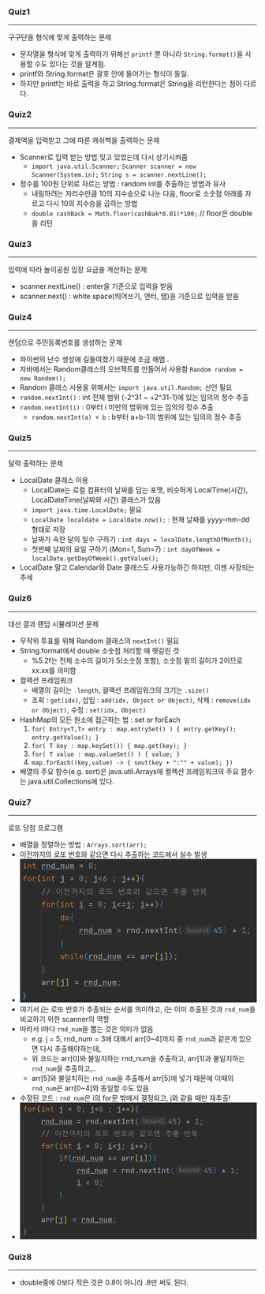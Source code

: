 ### Quiz1

---

구구단을 형식에 맞게 출력하는 문제
- 문자열을 형식에 맞게 출력하기 위해선 `printf` 뿐 아니라 `String.format()`을 사용할 수도 있다는 것을 알게됨.
- printf와 String.format은 괄호 안에 들어가는 형식이 동일.
- 하지만 printf는 바로 출력을 하고 String.format은 String을 리턴한다는 점이 다르다.

### Quiz2

---

결제액을 입력받고 그에 따른 캐쉬백을 출력하는 문제

- Scanner로 입력 받는 방법 잊고 있었는데 다시 상기시켜줌 
  - `import java.util.Scanner;` `Scanner scanner = new Scanner(System.in);` `String s = scanner.nextLine();`
- 정수를 100원 단위로 자르는 방법 : random int를 추출하는 방법과 유사
  - 내림하려는 자리수만큼 10의 지수승으로 나눈 다음, floor로 소숫점 아래를 자르고 다시 10의 지수승을 곱하는 방법
  - `double cashBack = Math.floor(cashBak*0.01)*100;` // floor은 double을 리턴

### Quiz3

---

입력에 따라 놀이공원 입장 요금을 계산하는 문제

- scanner.nextLine() : enter을 기준으로 입력을 받음
- scanner.next() : white space(띄어쓰기, 엔터, 탭)을 기준으로 입력을 받음

### Quiz4

---

랜덤으로 주민등록번호를 생성하는 문제

- 파이썬의 난수 생성에 길들여졌기 때문에 조금 해맴..
- 자바에서는 Random클래스의 오브젝트를 만들어서 사용함 `Random random = new Random();`
- Random 클래스 사용을 위해서는 `import java.util.Random;` 선언 필요
- `random.nextInt()` : int 전체 범위 (-2^31 ~ +2^31-1)에 있는 임의의 정수 추출
- `random.nextInt(i)` : 0부터 i 미만의 범위에 있는 임의의 정수 추출
  - `random.nextInt(a) + b` : b부터 a+b-1의 범위에 있는 임의의 정수 추출 


### Quiz5

---

달력 출력하는 문제

- LocalDate 클래스 이용
  - LocalDate는 로컬 컴퓨터의 날짜를 담는 포맷, 비슷하게 LocalTime(시간), LocalDateTime(날짜와 시간) 클래스가 있음
  - `import java.time.LocalDate;` 필요
  - `LocalDate localdate = LocalDate.now();` : 현재 날짜를 yyyy-mm-dd 형태로 저장
  - 날짜가 속한 달의 일수 구하기 : `int days = localDate.lengthOfMonth();`
  - 첫번째 날짜의 요일 구하기 (Mon=1, Sun=7) : `int dayOfWeek = localDate.getDayOfWeek().getValue();`
- LocalDate 말고 Calendar와 Date 클래스도 사용가능하긴 하지만, 이젠 사장되는 추세

### Quiz6

---

대선 결과 랜덤 시뮬레이션 문제

- 무작위 투표를 위해 Random 클래스의 `nextInt()` 필요
- String.format에서 double 소숫점 처리할 때 헷갈린 것 
  - %5.2f는 전체 소수의 길이가 5(소숫점 포함), 소숫점 밑의 길이가 2이므로 xx.xx를 의미함
- 컬렉션 프레임워크 
  - 배열의 길이는 `.length`, 컬렉션 프레임워크의 크기는 `.size()`
  - 조회 : `get(idx)`, 삽입 : `add(idx, Object or Object)`, 삭제 : `remove(idx or Object)`, 수정 : `set(idx, Object)`
- HashMap의 모든 원소에 접근하는 법 : set or forEach
  1. `for( Entry<T,T> entry : map.entrySet() ) { entry.getKey(); entry.getValue(); }`
  2. `for( T key : map.keySet()) { map.get(key); }`
  3. `for( T value : map.valueSet() ) { value; }`
  4. `map.forEach((key,value) -> { sout(key + ":"" + value); })`
- 배열의 주요 함수(e.g. sort)은 java.util.Arrays에 컬렉션 프레임워크의 주요 함수는 java.util.Collections에 있다.

### Quiz7

---

로또 당첨 프로그램

- 배열을 정렬하는 방법 : `Arrays.sort(arr);`
- 이전까지의 로또 번호와 같으면 다시 추출하는 코드에서 실수 발생
- ![img.png](img.png)
- 여기서 j는 로또 번호가 추출되는 순서를 의미하고, i는 이미 추출된 것과 `rnd_num`을 비교하기 위한 scanner의 역할
- 따라서 i마다 `rnd_num`을 뽑는 것은 의미가 없음 
  - e.g. j = 5, rnd_num = 3에 대해서 arr[0~4]까지 중 `rnd_num`과 같은게 있으면 다시 추출해야하는데, 
  - 위 코드는 arr[0]와 불일치하는 rnd_num을 추출하고, arr[1]과 불일치하는 `rnd_num`을 추출하고,.. 
  - arr[5]와 불일치하는 `rnd_num`을 추출해서 arr[5]에 넣기 때문에 이때의 `rnd_num`은 arr[0~4]와 동일할 수도 있음
- 수정된 코드 : `rnd_num`은 i의 for문 밖에서 결정되고, j와 같을 때만 재추출!
- ![img_1.png](img_1.png)


### Quiz8

---

- double중에 0보다 작은 것은 0.8이 아니라 .8만 써도 된다.